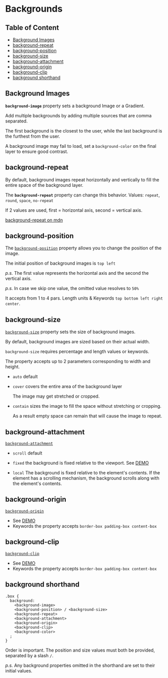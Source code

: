 # Backgrounds

## Table of Content

- [Background Images](#background-images)
- [background-repeat](#background-repeat)
- [background-position](#background-position)
- [background-size](#background-size)
- [background-attachment](#background-attachment)
- [background-origin](#background-origin)
- [background-clip](#background-clip)
- [background shorthand](#background-shorthand)

## Background Images

**`background-image`** property sets a background Image or a Gradient.

Add multiple backgrounds by adding multiple sources that are comma separated.

The first background is the closest to the user, while the last background is the furthest from the user.

A background image may fail to load, set a `background-color` on the final layer to ensure good contrast.

## background-repeat

By default, background images repeat horizontally and vertically to fill the entire space of the background layer.

The **`background-repeat`** property can change this behavior. Values: `repeat`, `round`, `space`, `no-repeat`

If 2 values are used, first = horizontal axis, second = vertical axis.

[background-repeat on mdn](https://developer.mozilla.org/en-US/docs/Web/CSS/background-repeat)

## background-position

The [`background-position`](https://developer.mozilla.org/en-US/docs/Web/CSS/background-position) property allows you to change the position of the image.

The initial position of background images is `top left`

_p.s._ The first value represents the horizontal axis and the second the vertical axis.

_p.s._ In case we skip one value, the omitted value resolves to `50%`

It accepts from 1 to 4 pars. Length units & Keywords `top bottom left right center`.

## background-size

[`background-size`](https://developer.mozilla.org/en-US/docs/Web/CSS/background-size) property sets the size of background images.

By default, background images are sized based on their actual width.

`background-size` requires percentage and length values or keywords.

The property accepts up to 2 parameters corresponding to width and height.

- `auto` default

- `cover` covers the entire area of the background layer

  The image may get stretched or cropped.

- `contain` sizes the image to fill the space without stretching or cropping.

  As a result empty space can remain that will cause the image to repeat.

## background-attachment

[`background-attachment`](https://developer.mozilla.org/en-US/docs/Web/CSS/background-attachment)

- `scroll` default

- `fixed` the background is fixed relative to the viewport. See [DEMO](https://codepen.io/web-dot-dev/pen/MWoozvN)

- `local` The background is fixed relative to the element's contents. If the element has a scrolling mechanism, the background scrolls along with the element's contents.

## background-origin

[`background-origin`](https://developer.mozilla.org/en-US/docs/Web/CSS/background-origin)

- See [DEMO](https://codepen.io/web-dot-dev/pen/ExvyXeZ)
- Keywords the property accepts `border-box padding-box content-box`

## background-clip

[`background-clip`](https://developer.mozilla.org/en-US/docs/Web/CSS/background-clip)

- See [DEMO](https://codepen.io/web-dot-dev/pen/vYJKZba)
- Keywords the property accepts `border-box padding-box content-box`

## background shorthand

```
.box {
  background:
    <background-image>
    <background-position> / <background-size>
    <background-repeat>
    <background-attachment>
    <background-origin>
    <background-clip>
    <background-color>
  ;
}
```

Order is important. The position and size values must both be provided, separated by a slash `/`.

_p.s._ Any background properties omitted in the shorthand are set to their initial values.
